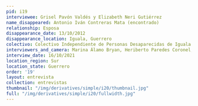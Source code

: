 ```yaml
---
pid: i19
interviewee: Grisel Pavón Valdés y Elizabeth Neri Gutiérrez
name_disappeared: Antonio Iván Contreras Mata (encontrado)
relationship: Esposa
disappearance_date: 13/10/2012
disappearance_location: Iguala, Guerrero
colectivo: Colectivo Independiente de Personas Desaparecidas de Iguala
interviewers_and_camera: Marina Álamo Bryan, Heriberto Paredes Coronel, Rodrigo Caballero
interview_date: 16/10/2021
location_region: Sur
location_state: Guerrero
order: '19'
layout: entrevista
collection: entrevistas
thumbnail: "/img/derivatives/simple/i20/thumbnail.jpg"
full: "/img/derivatives/simple/i20/fullwidth.jpg"
---
```

